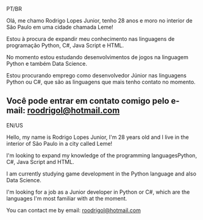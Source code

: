 PT/BR

Olá, me chamo Rodrigo Lopes Junior, tenho 28 anos e moro no interior de São Paulo em uma cidade chamada Leme!

Estou à procura de expandir meu conhecimento nas linguagens de programação Python, C#, Java Script e HTML.

No momento estou estudando desenvolvimentos de jogos na linguagem Python e também Data Science. 

Estou procurando emprego como desenvolvedor Júnior nas linguagens Python ou C#, que são as linguagens que mais tenho contato no momento.

Você pode entrar em contato comigo pelo e-mail: roodrigol@hotmail.com
----------------------------------------------------------------------------------------------------------------------------------------
EN/US

Hello, my name is Rodrigo Lopes Junior, I'm 28 years old and I live in the interior of São Paulo in a city called Leme!

I'm looking to expand my knowledge of the programming languages ​​Python, C#, Java Script and HTML.

I am currently studying game development in the Python language and also Data Science. 

I'm looking for a job as a Junior developer in Python or C#, which are the languages ​​I'm most familiar with at the moment.

You can contact me by email: roodrigol@hotmail.com
